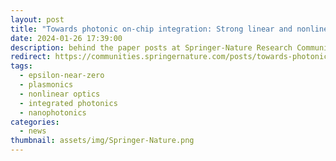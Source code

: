 ```yaml
---
layout: post
title: "Towards photonic on-chip integration: Strong linear and nonlinear thermo-optic effects enhanced by near-zero permittivity on a nanolayer"
date: 2024-01-26 17:39:00
description: behind the paper posts at Springer-Nature Research Community
redirect: https://communities.springernature.com/posts/towards-photonic-on-chip-integration-strong-linear-and-nonlinear-thermo-optic-effects-enhanced-by-near-zero-permittivity-on-a-nanolayer
tags: 
  - epsilon-near-zero
  - plasmonics
  - nonlinear optics
  - integrated photonics
  - nanophotonics
categories: 
  - news
thumbnail: assets/img/Springer-Nature.png
---
```


